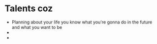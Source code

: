# Talents coz

* Planning about your life you know what you're gonna do in the future and what you want to be
*
*

